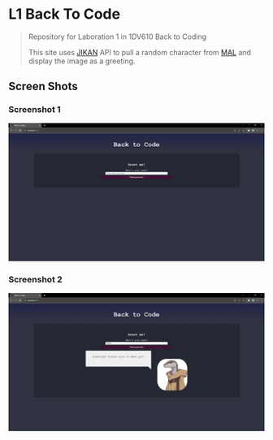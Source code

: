 # L1 Back To Code

>Repository for Laboration 1 in 1DV610 Back to Coding
>
>This site uses [JIKAN](https://jikan.moe/) API to pull a random character from [MAL](https://myanimelist.net/) and display the image as a greeting.

## Screen Shots

### Screenshot 1

![Screenshot 1](./images/Screen1.png)

### Screenshot 2

![Screenshot 2](./images/Screen2.png)